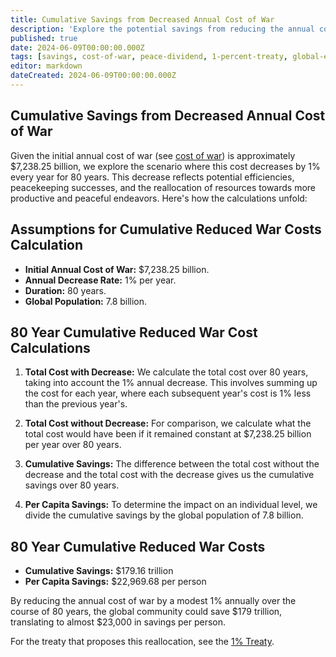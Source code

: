 ```yaml
---
title: Cumulative Savings from Decreased Annual Cost of War
description: 'Explore the potential savings from reducing the annual cost of war by 1% over 80 years, leading to a cumulative global savings of $179 trillion and $22,969.68 per person.'
published: true
date: 2024-06-09T00:00:00.000Z
tags: [savings, cost-of-war, peace-dividend, 1-percent-treaty, global-economics]
editor: markdown
dateCreated: 2024-06-09T00:00:00.000Z
---
```


## Cumulative Savings from Decreased Annual Cost of War

Given the initial annual cost of war (see [cost of war](cost-of-war.md)) is approximately $7,238.25 billion, we explore the scenario where this cost decreases by 1% every year for 80 years. This decrease reflects potential efficiencies, peacekeeping successes, and the reallocation of resources towards more productive and peaceful endeavors. Here's how the calculations unfold:

## Assumptions for Cumulative Reduced War Costs Calculation

- **Initial Annual Cost of War:** $7,238.25 billion.
- **Annual Decrease Rate:** 1% per year.
- **Duration:** 80 years.
- **Global Population:** 7.8 billion.

## 80 Year Cumulative Reduced War Cost Calculations

1. **Total Cost with Decrease:** We calculate the total cost over 80 years, taking into account the 1% annual decrease. This involves summing up the cost for each year, where each subsequent year's cost is 1% less than the previous year's.

2. **Total Cost without Decrease:** For comparison, we calculate what the total cost would have been if it remained constant at $7,238.25 billion per year over 80 years.

3. **Cumulative Savings:** The difference between the total cost without the decrease and the total cost with the decrease gives us the cumulative savings over 80 years.

4. **Per Capita Savings:** To determine the impact on an individual level, we divide the cumulative savings by the global population of 7.8 billion.

## 80 Year Cumulative Reduced War Costs

- **Cumulative Savings:** $179.16 trillion
- **Per Capita Savings:** $22,969.68 per person

By reducing the annual cost of war by a modest 1% annually over the course of 80 years, the global community could save $179 trillion, translating to almost $23,000 in savings per person.

For the treaty that proposes this reallocation, see the [1% Treaty](1-percent-treaty.md).
